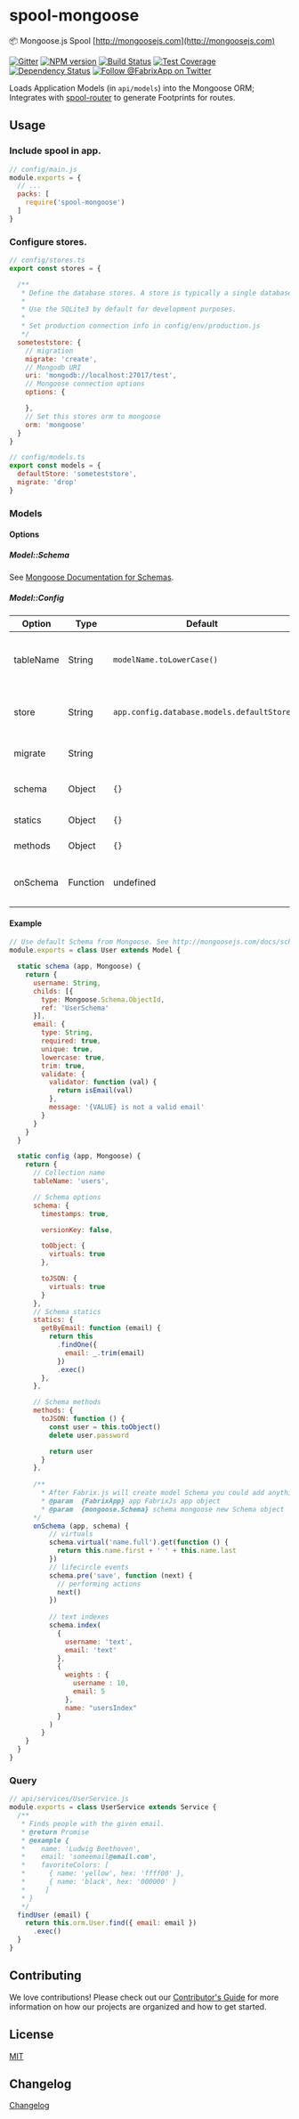 # spool-mongoose
:package: Mongoose.js Spool [http://mongoosejs.com](http://mongoosejs.com)

[![Gitter][gitter-image]][gitter-url]
[![NPM version][npm-image]][npm-url]
[![Build Status][ci-image]][ci-url]
[![Test Coverage][coverage-image]][coverage-url]
[![Dependency Status][daviddm-image]][daviddm-url]
[![Follow @FabrixApp on Twitter][twitter-image]][twitter-url]

Loads Application Models (in `api/models`) into the Mongoose ORM; Integrates with [spool-router](https://github.com/fabrix-app/spool-router) to
generate Footprints for routes.

## Usage

### Include spool in app.

```js
// config/main.js
module.exports = {
  // ...
  packs: [
    require('spool-mongoose')
  ]
}
```

### Configure stores.

```js
// config/stores.ts
export const stores = {

  /**
   * Define the database stores. A store is typically a single database.
   *
   * Use the SQLite3 by default for development purposes.
   *
   * Set production connection info in config/env/production.js
   */
  someteststore: {
    // migration
    migrate: 'create',
    // Mongodb URI
    uri: 'mongodb://localhost:27017/test',
    // Mongoose connection options
    options: {

    },
    // Set this stores orm to mongoose
    orm: 'mongoose'
  }
}

// config/models.ts
export const models = {
  defaultStore: 'someteststore',
  migrate: 'drop'
}

```

### Models

#### Options

##### Model::Schema

See [Mongoose Documentation for Schemas](http://mongoosejs.com/docs/guide.html).

##### Model::Config

| Option | Type | Default | Description |
| --- | --- | --- | --- |
| tableName | String | `modelName.toLowerCase()` | Name of collection to use with this model. For example: MyModel.js defaults to collection named `mymodel`
| store | String | `app.config.database.models.defaultStore` | Datastore to use for this model; specify the name of one of the stores in `app.config.database.stores`.
| migrate | String | | Migrate *must* be set to one of `[ 'none', 'drop', 'create' ]`
| schema | Object | `{}` | [Schema Options](http://mongoosejs.com/docs/guide.html#options) to pass into Mongoose's Schema constructor.
| statics | Object | `{}` | [Static methods](http://mongoosejs.com/docs/guide.html#statics) to add to the Model.
| methods | Object | `{}` | [Instance methods](http://mongoosejs.com/docs/guide.html#methods) to add to this model's documents.
| onSchema | Function | undefined | Funcion which is useful to for adding schema middleware, virtuals, or indexes.

#### Example

```js
// Use default Schema from Mongoose. See http://mongoosejs.com/docs/schematypes.html
module.exports = class User extends Model {

  static schema (app, Mongoose) {
    return {
      username: String,
      childs: [{
        type: Mongoose.Schema.ObjectId,
        ref: 'UserSchema'
      }],
      email: {
        type: String,
        required: true,
        unique: true,
        lowercase: true,
        trim: true,
        validate: {
          validator: function (val) {
            return isEmail(val)
          },
          message: '{VALUE} is not a valid email'
        }
      }
    }
  }

  static config (app, Mongoose) {
    return {
      // Collection name
      tableName: 'users',

      // Schema options
      schema: {
        timestamps: true,

        versionKey: false,

        toObject: {
          virtuals: true
        },

        toJSON: {
          virtuals: true
        }
      },
      // Schema statics
      statics: {
        getByEmail: function (email) {
          return this
            .findOne({
              email: _.trim(email)
            })
            .exec()
        },
      },

      // Schema methods
      methods: {
        toJSON: function () {
          const user = this.toObject()
          delete user.password

          return user
        }
      },
      
      /**
        * After Fabrix.js will create model Schema you could add anything you want here
        * @param  {FabrixApp} app FabrixJs app object
        * @param  {mongoose.Schema} schema mongoose new Schema object
      */
      onSchema (app, schema) {
          // virtuals
          schema.virtual('name.full').get(function () {
            return this.name.first + ' ' + this.name.last
          })
          // lifecircle events
          schema.pre('save', function (next) {
            // performing actions
            next()
          })
          
          // text indexes
          schema.index(
            { 
              username: 'text',
              email: 'text'
            },
            { 
              weights : {
                username : 10,
                email: 5
              },
              name: "usersIndex"
            }
          )
        }
    }
  }
}
```

### Query

```js
// api/services/UserService.js
module.exports = class UserService extends Service {
  /**
   * Finds people with the given email.
   * @return Promise
   * @example {
   *    name: 'Ludwig Beethoven',
   *    email: 'someemail@email.com',
   *    favoriteColors: [
   *      { name: 'yellow', hex: 'ffff00' },
   *      { name: 'black', hex: '000000' }
   *     ]
   * }
   */
  findUser (email) {
    return this.orm.User.find({ email: email })
      .exec()
  }
}
```


## Contributing
We love contributions! Please check out our [Contributor's Guide](https://github.com/fabrix-app/fabrix/blob/master/CONTRIBUTING.md) for more
information on how our projects are organized and how to get started.


## License
[MIT](https://github.com/fabrix-app/spool-mongoose/blob/master/LICENSE)

## Changelog
[Changelog](https://github.com/fabrix-app/spool-mongoose/blob/master/CHANGELOG.md)

[npm-image]: https://img.shields.io/npm/v/@fabrix/spool-mongoose.svg?style=flat-square
[npm-url]: https://npmjs.org/package/@fabrix/spool-mongoose
[ci-image]: https://img.shields.io/circleci/project/github/fabrix-app/spool-mongoose/master.svg
[ci-url]: https://circleci.com/gh/fabrix-app/spool-mongoose/tree/master
[daviddm-image]: http://img.shields.io/david/fabrix-app/spool-mongoose.svg?style=flat-square
[daviddm-url]: https://david-dm.org/fabrix-app/spool-mongoose
[gitter-image]: http://img.shields.io/badge/+%20GITTER-JOIN%20CHAT%20%E2%86%92-1DCE73.svg?style=flat-square
[gitter-url]: https://gitter.im/fabrix-app/Lobby
[twitter-image]: https://img.shields.io/twitter/follow/FabrixApp.svg?style=social
[twitter-url]: https://twitter.com/FabrixApp
[coverage-image]: https://img.shields.io/codeclimate/coverage/github/fabrix-app/spool-mongoose.svg?style=flat-square
[coverage-url]: https://codeclimate.com/github/fabrix-app/spool-mongoose/coverage

